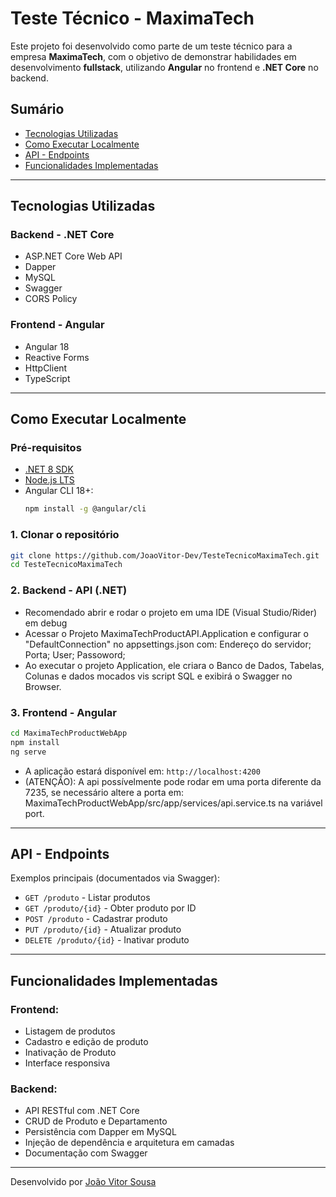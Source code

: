 # Teste Técnico - MaximaTech

Este projeto foi desenvolvido como parte de um teste técnico para a empresa **MaximaTech**, com o objetivo de demonstrar habilidades em desenvolvimento **fullstack**, utilizando **Angular** no frontend e **.NET Core** no backend.

##  Sumário

- [ Tecnologias Utilizadas](#-tecnologias-utilizadas)
- [ Como Executar Localmente](#-como-executar-localmente)
- [ API - Endpoints](#-api---endpoints)
- [ Funcionalidades Implementadas](#-funcionalidades-implementadas)

---

##  Tecnologias Utilizadas

### Backend - .NET Core
- ASP.NET Core Web API
- Dapper
- MySQL
- Swagger 
- CORS Policy

### Frontend - Angular
- Angular 18
- Reactive Forms
- HttpClient
- TypeScript

---

## Como Executar Localmente

### Pré-requisitos

- [.NET 8 SDK](https://dotnet.microsoft.com/en-us/download)
- [Node.js LTS](https://nodejs.org/)
- Angular CLI 18+:  
  ```bash
  npm install -g @angular/cli
  ```

### 1. Clonar o repositório

```bash
git clone https://github.com/JoaoVitor-Dev/TesteTecnicoMaximaTech.git
cd TesteTecnicoMaximaTech
```

### 2. Backend - API (.NET)

- Recomendado abrir e rodar o projeto em uma IDE (Visual Studio/Rider) em debug
- Acessar o Projeto MaximaTechProductAPI.Application e configurar o "DefaultConnection" no appsettings.json com: Endereço do servidor; Porta; User; Passoword;
- Ao executar o projeto Application, ele criara o Banco de Dados, Tabelas, Colunas e dados mocados vis script SQL e exibirá o Swagger no Browser.

### 3. Frontend - Angular

```bash
cd MaximaTechProductWebApp
npm install
ng serve
```

- A aplicação estará disponível em: `http://localhost:4200`
- (ATENÇÃO): A api possívelmente pode rodar em uma porta diferente da 7235, se necessário altere a porta em: MaximaTechProductWebApp/src/app/services/api.service.ts na variável port.

---

##  API - Endpoints

Exemplos principais (documentados via Swagger):

- `GET /produto` - Listar produtos
- `GET /produto/{id}` - Obter produto por ID
- `POST /produto` - Cadastrar produto
- `PUT /produto/{id}` - Atualizar produto
- `DELETE /produto/{id}` - Inativar produto

---

##  Funcionalidades Implementadas

### Frontend:
- Listagem de produtos
- Cadastro e edição de produto
- Inativação de Produto
- Interface responsiva

### Backend:
- API RESTful com .NET Core
- CRUD de Produto e Departamento
- Persistência com Dapper em MySQL
- Injeção de dependência e arquitetura em camadas
- Documentação com Swagger

---
Desenvolvido por [João Vitor Sousa](https://github.com/JoaoVitor-Dev)